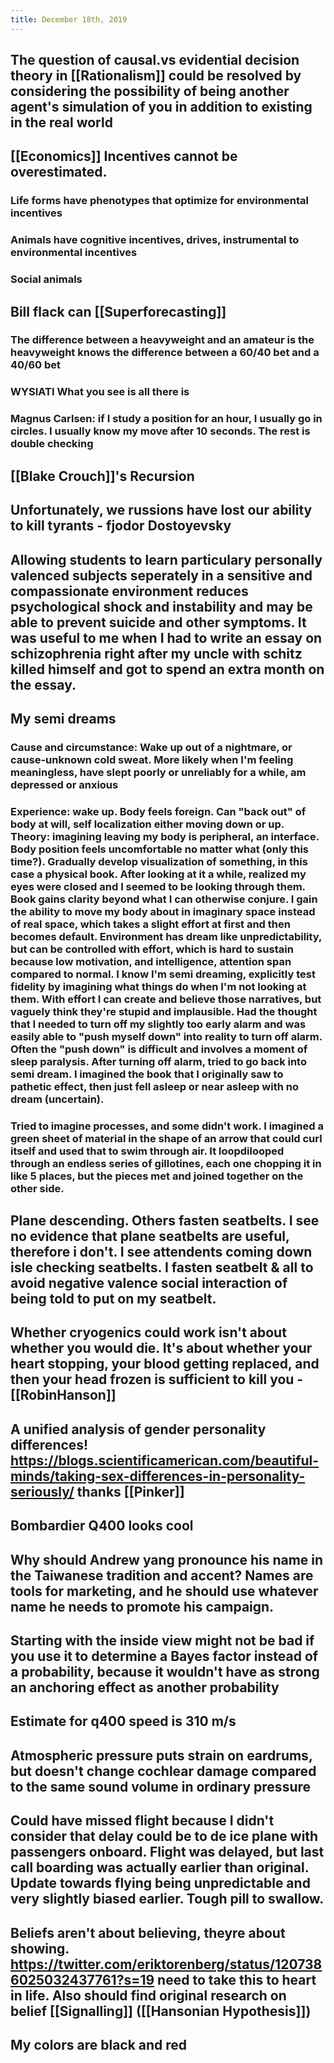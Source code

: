 ```yaml
---
title: December 18th, 2019
---
```


## The question of causal.vs evidential decision theory in [[Rationalism]] could be resolved by considering the possibility of being another agent's simulation of you in addition to existing in the real world

## [[Economics]] Incentives cannot be overestimated.
### Life forms have phenotypes that optimize for environmental incentives

### Animals have cognitive incentives, drives, instrumental to environmental incentives

### Social animals 

## Bill flack can [[Superforecasting]]
### The difference between a heavyweight and an amateur is the heavyweight knows the difference between a 60/40 bet and a 40/60 bet

### WYSIATI What you see is all there is

### Magnus Carlsen: if I study a position for an hour, I usually go in circles. I usually know my move after 10 seconds. The rest is double checking 

## [[Blake Crouch]]'s Recursion


## Unfortunately, we russions have lost our ability to kill tyrants - fjodor Dostoyevsky

## Allowing students to learn particulary personally valenced subjects seperately in a sensitive and compassionate environment reduces psychological shock and instability and may be able to prevent suicide and other symptoms. It was useful to me when I had to write an essay on schizophrenia right after my uncle with schitz killed himself and got to spend an extra month on the essay. 

## My semi dreams
### Cause and circumstance: Wake up out of a nightmare, or cause-unknown cold sweat. More likely when I'm feeling meaningless, have slept poorly or unreliably for a while, am depressed or anxious

### Experience: wake up. Body feels foreign. Can "back out" of body at will, self localization either moving down or up. Theory: imagining leaving my body is peripheral, an interface. Body position feels uncomfortable no matter what (only this time?). Gradually develop visualization of something, in this case a physical book. After looking at it a while, realized my eyes were closed and I seemed to be looking through them. Book gains clarity beyond what I can otherwise conjure. I gain the ability to move my body about in imaginary space instead of real space, which takes a slight effort at first and then becomes default. Environment has dream like unpredictability, but can be controlled with effort, which is hard to sustain because low motivation, and intelligence, attention span compared to normal. I know I'm semi dreaming, explicitly test fidelity by imagining what things do when I'm not looking at them. With effort I can create and believe those narratives, but vaguely think they're stupid and implausible. Had the thought that I needed to turn off my slightly too early alarm and was easily able to "push myself down" into reality to turn off alarm. Often the "push down" is difficult and involves a moment of sleep paralysis. After turning off alarm, tried to go back into semi dream. I imagined the book that I originally saw to pathetic effect, then just fell asleep or near asleep with no dream (uncertain).

### Tried to imagine processes, and some didn't work. I imagined a green sheet of material in the shape of an arrow that could curl itself and used that to swim through air. It loopdilooped through an endless series of gillotines, each one chopping it in like 5 places, but the pieces met and joined together on the other side.

## Plane descending. Others fasten seatbelts. I see no evidence that plane seatbelts are useful, therefore i don't. I see attendents coming down isle checking seatbelts. I fasten seatbelt & all to avoid negative valence social interaction of being told to put on my seatbelt.

## Whether cryogenics could work isn't about whether you would die. It's about whether your heart stopping, your blood getting replaced, and then your head frozen is sufficient to kill you - [[RobinHanson]]

## A unified analysis of gender personality differences! https://blogs.scientificamerican.com/beautiful-minds/taking-sex-differences-in-personality-seriously/ thanks [[Pinker]] 

## Bombardier Q400 looks cool

## Why should Andrew yang pronounce his name in the Taiwanese tradition and accent? Names are tools for marketing, and he should use whatever name he needs to promote his campaign. 

## Starting with the inside view might not be bad if you use it to determine a Bayes factor instead of a probability, because it wouldn't have as strong an anchoring effect as another probability

## Estimate for q400 speed is 310 m/s 

## Atmospheric pressure puts strain on eardrums, but doesn't change cochlear damage compared to the same sound volume in ordinary pressure

## Could have missed flight because I didn't consider that delay could be to de ice plane with passengers onboard. Flight was delayed, but last call boarding was actually earlier than original. Update towards flying being unpredictable and very slightly biased earlier. Tough pill to swallow.

## Beliefs aren't about believing, theyre about showing. https://twitter.com/eriktorenberg/status/1207386025032437761?s=19 need to take this to heart in life. Also should find original research on belief [[Signalling]] ([[Hansonian Hypothesis]])

## My colors are black and red
